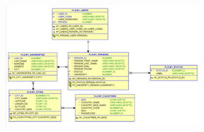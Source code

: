![alt text](https://github.com/Miage-Paris-Ouest/m1c20152016-mobonline/blob/master/DATABASE/dbDiagram.png "dbDiagram.png")